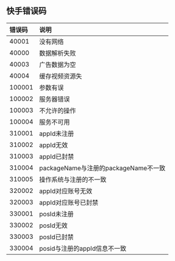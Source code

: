 ## 快手错误码

| 错误码 | 说明                                 |
| :----- | :----------------------------------- |
| 40001  | 没有⽹络                             |
| 40000  | 数据解析失败                         |
| 40003  | ⼴告数据为空                         |
| 40004  | 缓存视频资源失                       |
| 100001 | 参数有误                             |
| 100002 | 服务器错误                           |
| 100003 | 不允许的操作                         |
| 100004 | 服务不可⽤                           |
| 310001 | appId未注册                          |
| 310002 | appId⽆效                            |
| 310003 | appId已封禁                          |
| 310004 | packageName与注册的packageName不⼀致 |
| 310005 | 操作系统与注册的不⼀致               |
| 320002 | appId对应账号⽆效                    |
| 320003 | appId对应账号已封禁                  |
| 330001 | posId未注册                          |
| 330002 | posId⽆效                            |
| 330003 | posId已封禁                          |
| 330004 | posid与注册的appId信息不⼀致         |